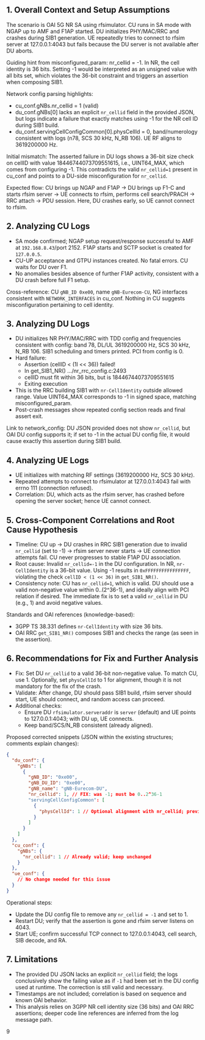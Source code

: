 ## 1. Overall Context and Setup Assumptions
The scenario is OAI 5G NR SA using rfsimulator. CU runs in SA mode with NGAP up to AMF and F1AP started. DU initializes PHY/MAC/RRC and crashes during SIB1 generation. UE repeatedly tries to connect to rfsim server at 127.0.0.1:4043 but fails because the DU server is not available after DU aborts.

Guiding hint from misconfigured_param: nr_cellid = -1. In NR, the cell identity is 36 bits. Setting -1 would be interpreted as an unsigned value with all bits set, which violates the 36-bit constraint and triggers an assertion when composing SIB1.

Network config parsing highlights:
- cu_conf.gNBs.nr_cellid = 1 (valid)
- du_conf.gNBs[0] lacks an explicit `nr_cellid` field in the provided JSON, but logs indicate a failure that exactly matches using -1 for the NR cell ID during SIB1 build.
- du_conf.servingCellConfigCommon[0].physCellId = 0, band/numerology consistent with logs (n78, SCS 30 kHz, N_RB 106). UE RF aligns to 3619200000 Hz.

Initial mismatch: The asserted failure in DU logs shows a 36-bit size check on cellID with value 18446744073709551615, i.e., UINT64_MAX, which comes from configuring -1. This contradicts the valid `nr_cellid=1` present in cu_conf and points to a DU-side misconfiguration for `nr_cellid`.

Expected flow: CU brings up NGAP and F1AP → DU brings up F1-C and starts rfsim server → UE connects to rfsim, performs cell search/PRACH → RRC attach → PDU session. Here, DU crashes early, so UE cannot connect to rfsim.

## 2. Analyzing CU Logs
- SA mode confirmed; NGAP setup request/response successful to AMF at `192.168.8.43`/port 2152. F1AP starts and SCTP socket is created for `127.0.0.5`.
- CU-UP acceptance and GTPU instances created. No fatal errors. CU waits for DU over F1.
- No anomalies besides absence of further F1AP activity, consistent with a DU crash before full F1 setup.

Cross-reference: CU `gNB_ID 0xe00`, name `gNB-Eurecom-CU`, NG interfaces consistent with `NETWORK_INTERFACES` in cu_conf. Nothing in CU suggests misconfiguration pertaining to cell identity.

## 3. Analyzing DU Logs
- DU initializes NR PHY/MAC/RRC with TDD config and frequencies consistent with config: band 78, DL/UL 3619200000 Hz, SCS 30 kHz, N_RB 106. SIB1 scheduling and timers printed. PCI from config is 0.
- Hard failure:
  - Assertion (cellID < (1l << 36)) failed!
  - In get_SIB1_NR() .../nr_rrc_config.c:2493
  - cellID must fit within 36 bits, but is 18446744073709551615
  - Exiting execution
- This is the RRC building SIB1 with `nr-CellIdentity` outside allowed range. Value UINT64_MAX corresponds to -1 in signed space, matching misconfigured_param.
- Post-crash messages show repeated config section reads and final assert exit.

Link to network_config: DU JSON provided does not show `nr_cellid`, but OAI DU config supports it; if set to -1 in the actual DU config file, it would cause exactly this assertion during SIB1 build.

## 4. Analyzing UE Logs
- UE initializes with matching RF settings (3619200000 Hz, SCS 30 kHz).
- Repeated attempts to connect to rfsimulator at 127.0.0.1:4043 fail with errno 111 (connection refused).
- Correlation: DU, which acts as the rfsim server, has crashed before opening the server socket; hence UE cannot connect.

## 5. Cross-Component Correlations and Root Cause Hypothesis
- Timeline: CU up → DU crashes in RRC SIB1 generation due to invalid `nr_cellid` (set to -1) → rfsim server never starts → UE connection attempts fail. CU never progresses to stable F1AP DU association.
- Root cause: Invalid `nr_cellid=-1` in the DU configuration. In NR, `nr-CellIdentity` is a 36-bit value. Using -1 results in `0xFFFFFFFFFFFFFFFF`, violating the check `cellID < (1 << 36)` in `get_SIB1_NR()`.
- Consistency note: CU has `nr_cellid=1`, which is valid. DU should use a valid non-negative value within 0..(2^36-1), and ideally align with PCI relation if desired. The immediate fix is to set a valid `nr_cellid` in DU (e.g., 1) and avoid negative values.

Standards and OAI references (knowledge-based):
- 3GPP TS 38.331 defines `nr-CellIdentity` with size 36 bits.
- OAI RRC `get_SIB1_NR()` composes SIB1 and checks the range (as seen in the assertion).

## 6. Recommendations for Fix and Further Analysis
- Fix: Set DU `nr_cellid` to a valid 36-bit non-negative value. To match CU, use 1. Optionally, set `physCellId` to 1 for alignment, though it is not mandatory for the fix of the crash.
- Validate: After change, DU should pass SIB1 build, rfsim server should start, UE should connect, and random access can proceed.
- Additional checks:
  - Ensure DU `rfsimulator.serveraddr` is `server` (default) and UE points to 127.0.0.1:4043; with DU up, UE connects.
  - Keep band/SCS/N_RB consistent (already aligned).

Proposed corrected snippets (JSON within the existing structures; comments explain changes):

```json
{
  "du_conf": {
    "gNBs": [
      {
        "gNB_ID": "0xe00",
        "gNB_DU_ID": "0xe00",
        "gNB_name": "gNB-Eurecom-DU",
        "nr_cellid": 1, // FIX: was -1; must be 0..2^36-1
        "servingCellConfigCommon": [
          {
            "physCellId": 1 // Optional alignment with nr_cellid; previously 0
          }
        ]
      }
    ]
  },
  "cu_conf": {
    "gNBs": {
      "nr_cellid": 1 // Already valid; keep unchanged
    }
  },
  "ue_conf": {
    // No change needed for this issue
  }
}
```

Operational steps:
- Update the DU config file to remove any `nr_cellid = -1` and set to 1.
- Restart DU; verify that the assertion is gone and rfsim server listens on 4043.
- Start UE; confirm successful TCP connect to 127.0.0.1:4043, cell search, SIB decode, and RA.

## 7. Limitations
- The provided DU JSON lacks an explicit `nr_cellid` field; the logs conclusively show the failing value as if `-1` had been set in the DU config used at runtime. The correction is still valid and necessary.
- Timestamps are not included; correlation is based on sequence and known OAI behavior.
- This analysis relies on 3GPP NR cell identity size (36 bits) and OAI RRC assertions; deeper code line references are inferred from the log message path.

9
